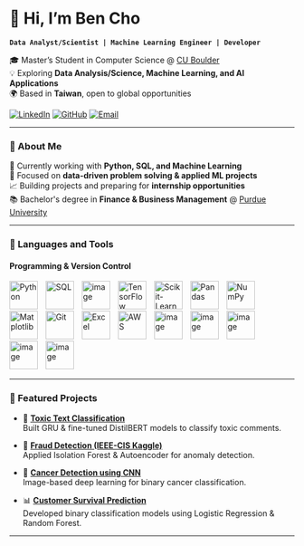 # 👋 Hi, I’m Ben Cho  

**`Data Analyst/Scientist | Machine Learning Engineer | Developer`**  

🎓 Master’s Student in Computer Science @ [CU Boulder](https://www.colorado.edu/cs/academics/graduate-programs/master-science-computer-science)  
💡 Exploring **Data Analysis/Science, Machine Learning, and AI Applications**  
🌍 Based in **Taiwan**, open to global opportunities  

[![LinkedIn](https://img.shields.io/badge/LinkedIn-0A66C2?logo=linkedin&logoColor=white)](https://www.linkedin.com/in/min-hsu-cho-671627335/) 
[![GitHub](https://img.shields.io/badge/GitHub-181717?logo=github&logoColor=white)](https://github.com/bopo80776288) 
[![Email](https://img.shields.io/badge/Email-D14836?logo=gmail&logoColor=white)](mailto:benl88923@gmail.com)

---

### 🚀 About Me  
🔭 Currently working with **Python, SQL, and Machine Learning**  
🧠 Focused on **data-driven problem solving & applied ML projects**  
📈 Building projects and preparing for **internship opportunities**  
📚 Bachelor's degree in **Finance & Business Management** @ [Purdue University](https://business.purdue.edu/undergraduate/academics/finance.php)

---

### 🧰 Languages and Tools  

#### Programming & Version Control
<p>
  <img width="50" style="padding-right:10px;" src="https://github.com/user-attachments/assets/8ad5d715-bc12-46ae-8d4e-3cea911a0bad" alt="Python"/>
  <img width="50" style="padding-right:10px;" src="https://github.com/user-attachments/assets/9c0a568c-fbd7-4ba1-98cf-8b154af4f1b3" alt="SQL"/>
  <img width="50" style="padding-right:10px;" height="50" alt="image" src="https://github.com/user-attachments/assets/1b91a021-fc11-4584-9412-bacc24ca8d12" />
  <img width="50" style="padding-right:10px;" src="https://github.com/user-attachments/assets/7e03ae1b-f782-4bc4-b3c3-e9b0d2680575" alt="TensorFlow"/>
  <img width="50" style="padding-right:10px;" src="https://github.com/user-attachments/assets/c761317b-49e0-4d16-8c85-70bccf5c805b" alt="Scikit-Learn"/>
  <img width="50" style="padding-right:10px;" src="https://github.com/user-attachments/assets/15bbfe6c-6daf-4a0b-9238-f40d1835700a" alt="Pandas"/>
  <img width="50" style="padding-right:10px;" src="https://github.com/user-attachments/assets/5faa29b7-3732-434c-bb27-0bbb1d08b7e0" alt="NumPy"/>
  <img width="50" style="padding-right:10px;" src="https://github.com/user-attachments/assets/3147df1f-c084-4550-92b2-1a8f2185c532" alt="Matplotlib"/>
  <img width="50" style="padding-right:10px;" src="https://github.com/user-attachments/assets/b8ce0a2e-0811-4e7d-9c3a-975302da124c" alt="Git"/>
  <img width="50" style="padding-right:10px;" src="https://github.com/user-attachments/assets/96fca4e3-c238-4c32-9ded-6d66fd17f992" alt="Excel"/>
  <img width="50" style="padding-right:10px;" src="https://github.com/user-attachments/assets/7e428777-f2a3-49dd-b958-3fb06e1e7609" alt="AWS"/>
  <img width="50" style="padding-right:10px;" height="50" alt="image" src="https://github.com/user-attachments/assets/faf8ac20-9fe7-4288-8a69-fdf3f950b241" />
  <img width="50" style="padding-right:10px;" height="50" alt="image" src="https://github.com/user-attachments/assets/e1bb5ba2-d48b-4f55-981e-dce5eeabb36e" />
  <img width="50" style="padding-right:10px;" height="50" alt="image" src="https://github.com/user-attachments/assets/7a72498b-5ec6-4125-a910-4cf55e9a974b" />
  <img width="50" style="padding-right:10px;" height="50" alt="image" src="https://github.com/user-attachments/assets/d1b1bbfc-0007-496b-8294-c951feb61873" />
  <img width="50" style="padding-right:10px;" height="50" alt="image" src="https://github.com/user-attachments/assets/2a75f822-b58f-4ac5-af20-b5fd87b8a735" />
</p>

---

### 📂 Featured Projects  

- 📝 [**Toxic Text Classification**](https://github.com/yourusername/toxic-text-classification)  
  Built GRU & fine-tuned DistilBERT models to classify toxic comments.  

- 🚨 [**Fraud Detection (IEEE-CIS Kaggle)**](https://github.com/yourusername/fraud-detection)  
  Applied Isolation Forest & Autoencoder for anomaly detection.  

- 🧬 [**Cancer Detection using CNN**](https://github.com/yourusername/cancer-detection)  
  Image-based deep learning for binary cancer classification.  

- 📊 [**Customer Survival Prediction**](https://github.com/yourusername/survival-prediction)  
  Developed binary classification models using Logistic Regression & Random Forest.  

---
#
